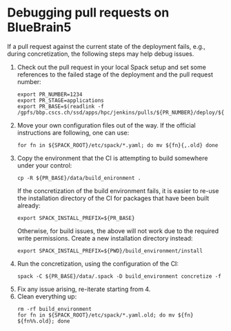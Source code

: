 # Debugging pull requests on BlueBrain5

If a pull request against the current state of the deployment fails, e.g.,
during concretization, the following steps may help debug issues.

1. Check out the pull request in your local Spack setup and set some
   references to the failed stage of the deployment and the pull request
   number:
   ```console
   export PR_NUMBER=1234
   export PR_STAGE=applications
   export PR_BASE=$(readlink -f /gpfs/bbp.cscs.ch/ssd/apps/hpc/jenkins/pulls/${PR_NUMBER}/deploy/${PR_STAGE}/latest)
   ```
2. Move your own configuration files out of the way. If the official
   instructions are following, one can use:
   ```console
   for fn in ${SPACK_ROOT}/etc/spack/*.yaml; do mv ${fn}{,.old} done
   ```
3. Copy the environment that the CI is attempting to build somewhere under
   your control:
   ```console
   cp -R ${PR_BASE}/data/build_enironment .
   ```
   If the concretization of the build environment fails, it is easier to
   re-use the installation directory of the CI for packages that have been
   built already:
   ```console
   export SPACK_INSTALL_PREFIX=${PR_BASE}
   ```
   Otherwise, for build issues, the above will not work due to the required
   write permissions.
   Create a new installation directory instead:
   ```console
   export SPACK_INSTALL_PREFIX=${PWD}/build_environment/install
   ```
4. Run the concretization, using the configuration of the CI:
   ```console
   spack -C ${PR_BASE}/data/.spack -D build_environment concretize -f
   ```
5. Fix any issue arising, re-iterate starting from 4.
6. Clean everything up:
   ```console
   rm -rf build_environment
   for fn in ${SPACK_ROOT}/etc/spack/*.yaml.old; do mv ${fn} ${fn%%.old}; done
   ```
